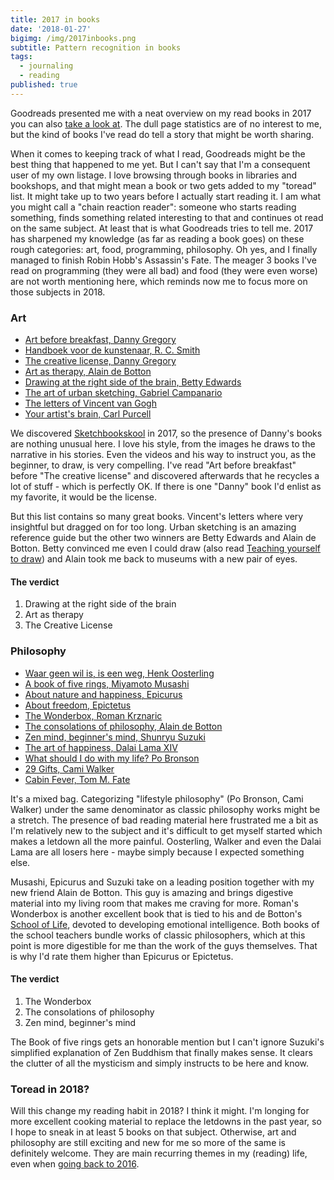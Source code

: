```yaml
---
title: 2017 in books
date: '2018-01-27'
bigimg: /img/2017inbooks.png
subtitle: Pattern recognition in books
tags:
  - journaling
  - reading
published: true
---
```


Goodreads presented me with a neat overview on my read books in 2017 you can also [take a look at](https://www.goodreads.com/user/year_in_books/2017/5451893). The dull page statistics are of no interest to me, but the kind of books I've read do tell a story that might be worth sharing. 

When it comes to keeping track of what I read, Goodreads might be the best thing that happened to me yet. But I can't say that I'm a consequent user of my own listage. I love browsing through books in libraries and bookshops, and that might mean a book or two gets added to my "toread" list. It might take up to two years before I actually start reading it. I am what you might call a "chain reaction reader": someone who starts reading something, finds something related interesting to that and continues ot read on the same subject. At least that is what Goodreads tries to tell me. 
2017 has sharpened my knowledge (as far as reading a book goes) on these rough categories: art, food, programming, philosophy. Oh yes, and I finally managed to finish Robin Hobb's Assassin's Fate. The meager 3 books I've read on programming (they were all bad) and food (they were even worse) are not worth mentioning here, which reminds now me to focus more on those subjects in 2018. 

### Art

- [Art before breakfast, Danny Gregory](https://www.goodreads.com/book/show/22553690-art-before-breakfast)
- [Handboek voor de kunstenaar, R. C. Smith](https://www.goodreads.com/book/show/13450136-handboek-voor-de-kunstenaar)
- [The creative license, Danny Gregory](https://www.goodreads.com/book/show/40168.The_Creative_License)
- [Art as therapy, Alain de Botton](https://www.goodreads.com/book/show/17899481-art-as-therapy)
- [Drawing at the right side of the brain, Betty Edwards](https://www.goodreads.com/book/show/627206.The_New_Drawing_on_the_Right_Side_of_the_Brain)
- [The art of urban sketching, Gabriel Campanario](https://www.goodreads.com/book/show/12635188-the-art-of-urban-sketching)
- [The letters of Vincent van Gogh](https://www.goodreads.com/book/show/395233.The_Letters_of_Vincent_van_Gogh)
- [Your artist's brain, Carl Purcell](https://www.goodreads.com/book/show/7849839-your-artist-s-brain)

We discovered [Sketchbookskool](http://sketchbookskool.com/) in 2017, so the presence of Danny's books are nothing unusual here. I love his style, from the images he draws to the narrative in his stories. Even the videos and his way to instruct you, as the beginner, to draw, is very compelling. I've read "Art before breakfast" before "The creative license" and discovered afterwards that he recycles a lot of stuff - which is perfectly OK. If there is one "Danny" book I'd enlist as my favorite, it would be the license. 

But this list contains so many great books. Vincent's letters where very insightful but dragged on for too long. Urban sketching is an amazing reference guide but the other two winners are Betty Edwards and Alain de Botton. Betty convinced me even I could draw (also read [Teaching yourself to draw](/post/teaching-yourself-to-draw/)) and Alain took me back to museums with a new pair of eyes. 

#### The verdict

1. Drawing at the right side of the brain
2. Art as therapy
3. The Creative License

###  Philosophy

- [Waar geen wil is, is een weg, Henk Oosterling](https://www.goodreads.com/book/show/33403207-waar-geen-wil-is-is-een-weg)
- [A book of five rings, Miyamoto Musashi](https://www.goodreads.com/book/show/867247.A_Book_of_Five_Rings)
- [About nature and happiness, Epicurus](https://www.goodreads.com/book/show/13086701-over-de-natuur-en-het-geluk)
- [About freedom, Epictetus](https://www.goodreads.com/book/show/22605205-over-vrijheid)
- [The Wonderbox, Roman Krznaric](https://www.goodreads.com/book/show/13380059-the-wonderbox)
- [The consolations of philosophy, Alain de Botton](https://www.goodreads.com/book/show/23419.The_Consolations_of_Philosophy)
- [Zen mind, beginner's mind, Shunryu Suzuki](https://www.goodreads.com/book/show/402843.Zen_Mind_Beginner_s_Mind)
- [The art of happiness, Dalai Lama XIV](https://www.goodreads.com/book/show/38210.The_Art_of_Happiness)
- [What should I do with my life? Po Bronson](https://www.goodreads.com/book/show/163365.What_Should_I_Do_with_My_Life_)
- [29 Gifts, Cami Walker](https://www.goodreads.com/book/show/6584140-29-gifts)
- [Cabin Fever, Tom M. Fate](https://www.goodreads.com/book/show/10293969-cabin-fever)

It's a mixed bag. Categorizing "lifestyle philosophy" (Po Bronson, Cami Walker) under the same denominator as classic philosophy works might be a stretch. The presence of bad reading material here frustrated me a bit as I'm relatively new to the subject and it's difficult to get myself started which makes a letdown all the more painful. Oosterling, Walker and even the Dalai Lama are all losers here - maybe simply because I expected something else. 

Musashi, Epicurus and Suzuki take on a leading position together with my new friend Alain de Botton. This guy is amazing and brings digestive material into my living room that makes me craving for more. Roman's Wonderbox is another excellent book that is tied to his and de Botton's [School of Life](https://www.theschooloflife.com/), devoted to developing emotional intelligence. Both books of the school teachers bundle works of classic philosophers, which at this point is more digestible for me than the work of the guys themselves. That is why I'd rate them higher than Epicurus or Epictetus.

#### The verdict

1. The Wonderbox
2. The consolations of philosophy
3. Zen mind, beginner's mind

The Book of five rings gets an honorable mention but I can't ignore Suzuki's simplified explanation of Zen Buddhism that finally makes sense. It clears the clutter of all the mysticism and simply instructs to be here and know. 

### Toread in 2018?

Will this change my reading habit in 2018? I think it might. I'm longing for more excellent cooking material to replace the letdowns in the past year, so I hope to sneak in at least 5 books on that subject. Otherwise, art and philosophy are still exciting and new for me so more of the same is definitely welcome. They are main recurring themes in my (reading) life, even when [going back to 2016](https://www.goodreads.com/user/year_in_books/2016/5451893). 